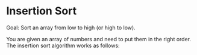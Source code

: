 # Insertion Sort

Goal: Sort an array from low to high (or high to low).

You are given an array of numbers and need to put them in the right order. The insertion sort algorithm works as follows: 
